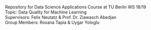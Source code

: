 Repository for Data Science Applications Course at TU Berlin WS 18/19  
Topic: Data Quality for Machine Learning  
Supervisors: Felix Neutatz & Prof. Dr. Ziawasch Abedjan  
Group Members: Roxana Tapia & Uygar Yologlu
